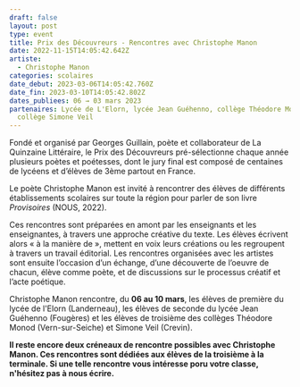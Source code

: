 ```yaml
---
draft: false
layout: post
type: event
title: Prix des Découvreurs - Rencontres avec Christophe Manon
date: 2022-11-15T14:05:42.642Z
artiste:
  - Christophe Manon
categories: scolaires
date_debut: 2023-03-06T14:05:42.760Z
date_fin: 2023-03-10T14:05:42.802Z
dates_publiees: 06 → 03 mars 2023
partenaires: Lycée de L'Elorn, lycée Jean Guéhenno, collège Théodore Monod,
  collège Simone Veil
---
```

Fondé et organisé par Georges Guillain, poète et collaborateur de La Quinzaine Littéraire, le Prix des Découvreurs pré-sélectionne chaque année plusieurs poètes et poétesses, dont le jury final est composé de centaines de lycéens et d’élèves de 3ème partout en France.


Le poète Christophe Manon est invité à rencontrer des élèves de différents établissements scolaires sur toute la région pour parler de son livre *Provisoires* (NOUS, 2022).


Ces rencontres sont préparées en amont par les enseignants et les enseignantes, à travers une approche créative du texte. Les élèves écrivent alors « à la manière de », mettent en voix leurs créations ou les regroupent à travers un travail éditorial. Les rencontres organisées avec les artistes sont ensuite l’occasion d’un échange, d’une découverte de l’oeuvre de chacun, élève comme poète, et de discussions sur le processus créatif et l’acte poétique.



Christophe Manon rencontre, du **06 au 10 mars**, les élèves de première du lycée de l'Elorn (Landerneau), les élèves de seconde du lycée Jean Guéhenno (Fougères) et les élèves de troisième des collèges Théodore Monod (Vern-sur-Seiche) et Simone Veil (Crevin).



**Il reste encore deux créneaux de rencontre possibles avec Christophe Manon. Ces rencontres sont dédiées aux élèves de la troisième à la terminale. Si une telle rencontre vous intéresse poru votre classe, n'hésitez pas à nous écrire.**